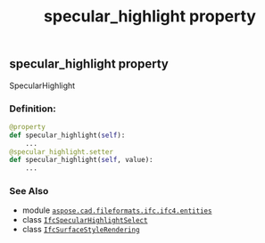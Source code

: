 ﻿---
title: specular_highlight property
second_title: Aspose.CAD for Python via .NET API References
description: 
type: docs
weight: 90
url: /aspose.cad.fileformats.ifc.ifc4.entities/ifcsurfacestylerendering/specular_highlight/
is_root: false
---

## specular_highlight property


SpecularHighlight
### Definition:
```python
@property
def specular_highlight(self):
    ...
@specular_highlight.setter
def specular_highlight(self, value):
    ...
```

### See Also
* module [`aspose.cad.fileformats.ifc.ifc4.entities`](../../)
* class [`IfcSpecularHighlightSelect`](/cad/python-net/aspose.cad.fileformats.ifc.ifc4.types/ifcspecularhighlightselect)
* class [`IfcSurfaceStyleRendering`](/cad/python-net/aspose.cad.fileformats.ifc.ifc4.entities/ifcsurfacestylerendering)

